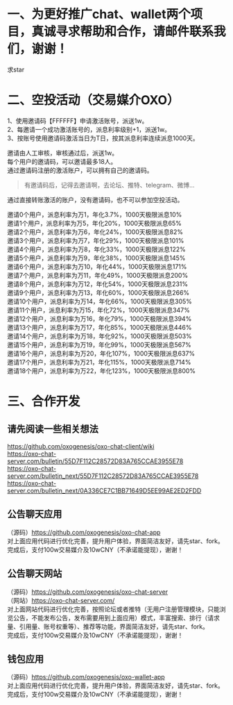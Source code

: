# 一、为更好推广chat、wallet两个项目，真诚寻求帮助和合作，请邮件联系我们，谢谢！
求star

# 二、空投活动（交易媒介OXO）
1、使用邀请码【FFFFFF】申请激活账号，派送1w。  
2、每邀请一个成功激活账号的，派息利率级别+1，派送1w。  
3、按账号使用邀请码激活当日为T日，按其派息利率连续派息1000天。  

邀请由人工审核，审核通过后，派送1w。  
每个用户的邀请码，可以邀请最多18人。  
通过邀请码注册的激活账户，可以拥有自己的邀请码。  
> 有邀请码后，记得去邀请啊，去论坛、推特、telegram、微博...  

通过直接转账激活的账户，没有邀请码，也不可以参加空投活动。  

邀请0个用户，派息利率为万1，年化3.7%，1000天极限派息10%  
邀请1个用户，派息利率为万5，年化20%，1000天极限派息65%  
邀请2个用户，派息利率为万6，年化24%，1000天极限派息82%  
邀请3个用户，派息利率为万7，年化29%，1000天极限派息101%  
邀请4个用户，派息利率为万8，年化33%，1000天极限派息122%  
邀请5个用户，派息利率为万9，年化38%，1000天极限派息145%  
邀请6个用户，派息利率为万10，年化44%，1000天极限派息171%  
邀请7个用户，派息利率为万11，年化49%，1000天极限派息200%  
邀请8个用户，派息利率为万12，年化54%，1000天极限派息231%  
邀请9个用户，派息利率为万13，年化60%，1000天极限派息266%  
邀请10个用户，派息利率为万14，年化66%，1000天极限派息305%  
邀请11个用户，派息利率为万15，年化72%，1000天极限派息347%  
邀请12个用户，派息利率为万16，年化79%，1000天极限派息394%  
邀请13个用户，派息利率为万17，年化85%，1000天极限派息446%  
邀请14个用户，派息利率为万18，年化92%，1000天极限派息503%  
邀请15个用户，派息利率为万19，年化99%，1000天极限派息567%  
邀请16个用户，派息利率为万20，年化107%，1000天极限派息637%  
邀请17个用户，派息利率为万21，年化115%，1000天极限派息714%  
邀请18个用户，派息利率为万22，年化123%，1000天极限派息800%  

# 三、合作开发

## 请先阅读一些相关想法
https://github.com/oxogenesis/oxo-chat-client/wiki  
https://oxo-chat-server.com/bulletin/55D7F112C28572D83A765CCAE3955E78  
https://oxo-chat-server.com/bulletin_next/55D7F112C28572D83A765CCAE3955E78  
https://oxo-chat-server.com/bulletin_next/0A336CE7C1BB71649D5EE99AE2ED2FDD  

## 公告聊天应用
（源码）https://github.com/oxogenesis/oxo-chat-app  
对上面应用代码进行优化完善，提升用户体验，界面简洁友好，请先star、fork。  
完成后，支付100w交易媒介及10wCNY（不承诺能提现），谢谢！

## 公告聊天网站
（源码）https://github.com/oxogenesis/oxo-chat-server  
（网站）https://oxo-chat-server.com/  
对上面网站代码进行优化完善，按照论坛或者推特（无用户注册管理模块，只能浏览公告，不能发布公告，发布需要用到上面应用）模式，丰富搜索、排行（请求量、引用量、账号权重等）、推荐等功能，界面简洁友好，请先star、fork。  
完成后，支付100w交易媒介及10wCNY（不承诺能提现），谢谢！

## 钱包应用
（源码）https://github.com/oxogenesis/oxo-wallet-app  
对上面应用代码进行优化完善，提升用户体验，界面简洁友好，请先star、fork。  
完成后，支付100w交易媒介及10wCNY（不承诺能提现），谢谢！  
